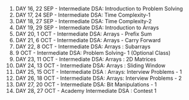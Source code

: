 1. DAY 16, 22 SEP - Intermediate DSA: Introduction to Problem Solving
1. DAY 17, 24 SEP - Intermediate DSA: Time Complexity-1
1. DAY 18, 27 SEP - Intermediate DSA: Time Complexity-2
1. DAY 19, 29 SEP - Intermediate DSA: Introduction to Arrays
1. DAY 20, 1 OCT - Intermediate DSA: Arrays - Prefix Sum
1. DAY 21, 6 OCT - Intermediate DSA: Arrays - Carry Forward
1. DAY 22, 8 OCT - Intermediate DSA: Arrays : Subarrays
1. 9 OCT - Intermediate DSA: Problem Solving- 1 (Optional Class)
1. DAY 23, 11 OCT - Intermediate DSA: Arrays : 2D Matrices
1. DAY 24, 13 OCT - Intermediate DSA: Arrays : Sliding Window
1. DAY 25, 15 OCT - Intermediate DSA : Arrays: Interview Problems - 1
1. DAY 26, 18 OCT - Intermediate DSA: Arrays: Interview Problems - 2
1. DAY 27, 20 OCT - Intermediate DSA: Bit Manipulations - 1
1. DAY 28, 27 OCT - Academy Intermediate DSA : Contest 1
